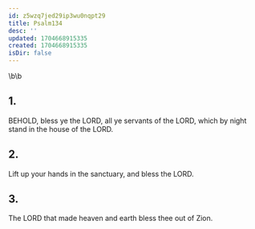 ```yaml
---
id: z5wzq7jed29ip3wu0nqpt29
title: Psalm134
desc: ''
updated: 1704668915335
created: 1704668915335
isDir: false
---
```

\b\b
## 1.
BEHOLD, bless ye the LORD, all ye servants of the LORD, which by night stand in the house of the LORD.
## 2.
Lift up your hands in the sanctuary, and bless the LORD.
## 3.
The LORD that made heaven and earth bless thee out of Zion.
